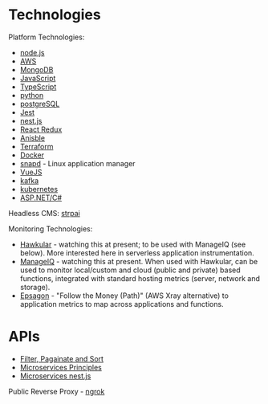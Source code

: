 <!-- TITLE: Technologies -->
<!-- SUBTITLE: These are the technologies I used -->

# Technologies
Platform Technologies:
* [node.js](/technologies/nodejs)
* [AWS](/technologies/aws)
* [MongoDB](/mongodb)
* [JavaScript](/technologies/javascript)
* [TypeScript](/technologies/typescript)
* [python](/technologies/python)
* [postgreSQL](/technologies/postgresSQL)
* [Jest](/technologies/jest)
* [nest.js](/technologies/nestjs)
* [React Redux](/technologies/react)
* [Anisble](/technologies/ansible)
* [Terraform](/technologies/terraform)
* [Docker](/technologies/docker)
* [snapd](/snapd) - Linux application manager
* [VueJS](/vuejs)
* [kafka](/kafka)
* [kubernetes](/kubernetes)
* [ASP.NET/C#](/aspnet-csharp)

Headless CMS: [strpai](https://strapi.io/)

Monitoring Technologies:
* [Hawkular](http://www.hawkular.org/overview/) - watching this at present; to be used with ManageIQ (see below). More interested here in serverless application instrumentation.
* [ManageIQ](http://manageiq.org/) - watching this at present. When used with Hawkular, can be used to monitor local/custom and cloud (public and private) based functions, integrated with standard hosting metrics (server, network and storage).
* [Epsagon](https://epsagon.com/) - "Follow the Money (Path)" (AWS Xray alternative) to application metrics to map across applications and functions.

# APIs
* [Filter, Pagainate and Sort](https://www.moesif.com/blog/technical/api-design/REST-API-Design-Filtering-Sorting-and-Pagination/#)
* [Microservices Principles](http://wozitech-ltd.co.uk/technologies/microservices.html)
* [Microservices nest.js](https://docs.nestjs.com/microservices/basics)

Public Reverse Proxy - [ngrok](https://ngrok.com/product)